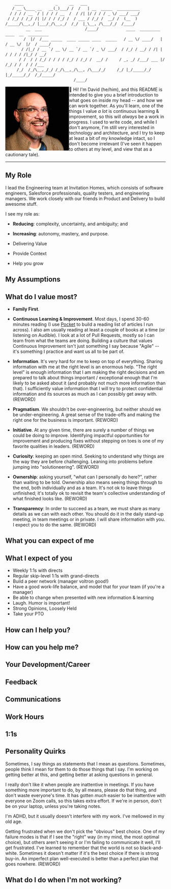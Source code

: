 ```
    ____              _     __   ___                                                       
   / __ \____ __   __(_)___/ /  /   | __  _____  __________                                
  / / / / __ `/ | / / / __  /  / /| |/ / / / _ \/ ___/ ___/                                
 / /_/ / /_/ /| |/ / / /_/ /  / ___ / /_/ /  __/ /  (__  )                                 
/_____/\__,_/ |___/_/\__,_/  /_/  |_\__, /\___/_/  /____/                                  
         __  ___                   /____/            ____  _________    ____  __  _________
        /  |/  /___ _____  ____ _____ ____  _____   / __ \/ ____/   |  / __ \/  |/  / ____/
       / /|_/ / __ `/ __ \/ __ `/ __ `/ _ \/ ___/  / /_/ / __/ / /| | / / / / /|_/ / __/   
      / /  / / /_/ / / / / /_/ / /_/ /  __/ /     / _, _/ /___/ ___ |/ /_/ / /  / / /___   
     /_/  /_/\__,_/_/ /_/\__,_/\__, /\___/_/     /_/ |_/_____/_/  |_/_____/_/  /_/_____/   
                              /____/                                                       
```

<img align="left" src="https://raw.githubusercontent.com/davidaayers/speaker-info/master/pics/headshot_small_square.jpg" width=200>


👋 Hi! I'm David (he/him), and this README is intended to give you a brief introduction to what goes on inside my head -- and how we can work together. As you'll learn, one of the things I value _a lot_ is continuous learning & improvement, so this will _always_ be a work in progress. I used to write code, and while I don't anymore, I'm still very interested in technology and architecture, and I try to keep at least a bit of my knowledge intact, so I don't become irrelevant (I've seen it happen to others at my level, and view that as a cautionary tale).

---

## My Role

I lead the Engineering team at Invitation Homes, which consists of software engineers, Salesforce professionals, quality testers, and engineering managers. We work closely with our friends in Product and Delivery to build awesome stuff.

I see my role as:

* **Reducing**: complexity, uncertainty, and ambiguity; and
* **Increasing**: autonomy, mastery, and purpose.

* Delivering Value
* Provide Context
* Help you grow


## My Assumptions



## What do I value most?

* **Family First**. 

* **Continuous Learning & Improvement**. Most days, I spend 30-60 minutes reading (I use [Pocket](https://getpocket.com) to build a reading list of articles I run across). I also am usually reading at least a couple of books at a time (or listening on Audible). I look at a lot of Pull Requests, mostly so I can learn from what the teams are doing. Building a culture that values Continuous Improvement isn't just something I say because "Agile" -- it's something I practice and want us all to be part of.

* **Information**. It's very hard for me to keep on top of everything. Sharing information with me at the right level is an enormous help. "The right level" is enough information that I am making the right decisions and am prepared to talk about things important / exceptional enough that I'm likely to be asked about it (and probably not much more information than that). I sufficiently value information that I will try to protect confidential information and its sources as much as I can possibly get away with. (REWORD)

* **Pragmatism**. We shouldn't be over-engineering, but neither should we be under-engineering. A great sense of the trade-offs and making the right one for the business is important. (REWORD)

* **Initiative**. At any given time, there are surely a number of things we could be doing to improve. Identifying impactful opportunities for improvement and producing fixes without stepping on toes is one of my favorite qualities in leaders. (REWORD)

* **Curiosity**: keeping an open mind. Seeking to understand why things are the way they are before challenging. Leaning into problems before jumping into "solutioneering". (REWORD)

* **Ownership**: asking yourself, "what can I personally do here?", rather than waiting to be told. Ownership also means seeing things through to the end, both individually and as a team. It's not ok to leave things unfinished; it's totally ok to revisit the team's collective understanding of what finished looks like. (REWORD)

* **Transparency**: In order to succeed as a team, we must share as many details as we can with each other. You should do it in the daily stand-up meeting, in team meetings or in private.
I will share information with you. I expect you to do the same. (REWORD)

## What you can expect of me


## What I expect of you

* Weekly 1:1s with directs
* Regular skip-level 1:1s with grand-directs
* Build a peer network (manager voltron good!)
* Have a good work-life balance, and model that for your team (if you're a manager)
* Be able to change when presented with new information & learning
* Laugh. Humor is important!
* Strong Opinions, Loosely Held
* Take your PTO

## How can I help you?



## How can you help me?



## Your Development/Career



## Feedback



## Communications


## Work Hours


## 1:1s


## Personality Quirks

Sometimes, I say things as statements that I mean as questions. Sometimes, people think I mean for them to do those things that I say. I'm working on getting better at this, and getting better at asking questions in general.

I really don't like it when people are inattentive in meetings. If you have something more important to do, by all means, please do that thing, and don't waste everyone's time. It has gotten _much_ easier to be inattentive with everyone on Zoom calls, so this takes extra effort. If we're in person, don't be on your laptop, unless you're taking notes.

I'm ADHD, but it usually doesn't interfere with my work. I've mellowed in my old age.

Getting frustrated when we don't pick the "obvious" best choice. One of my failure modes is that if I see the "right" way (in my mind, the most optimal choice), but others aren't seeing it or I'm failing to communicate it well, I'll get frustrated. I've learned to remember that the world is not so black-and-white. Sometimes it doesn't matter if it's the best choice if there is strong buy-in. An imperfect plan well-executed is better than a perfect plan that goes nowhere. (REWORD)


## What do I do when I'm not working?



